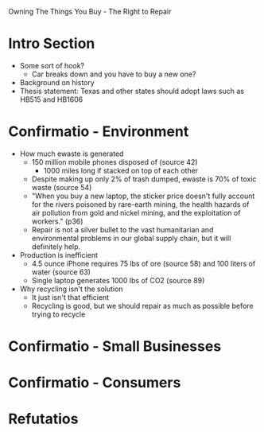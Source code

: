 Owning The Things You Buy - The Right to Repair

# Intro Section

- Some sort of hook?
  - Car breaks down and you have to buy a new one?
- Background on history
- Thesis statement:
  Texas and other states should adopt laws such as HB515 and HB1606

# Confirmatio - Environment

- How much ewaste is generated
  - 150 million mobile phones disposed of (source 42)
    - 1000 miles long if stacked on top of each other
  - Despite making up only 2% of trash dumped, ewaste is 70% of toxic waste (source 54)
  - "When you buy a new laptop, the sticker price doesn't fully account for the rivers poisoned by rare-earth mining, the health hazards of air pollution from gold and nickel mining, and the exploitation of workers." (p36)
  - Repair is not a silver bullet to the vast humanitarian and environmental problems in our global supply chain, but it will definitely help.
- Production is inefficient
  - 4.5 ounce iPhone requires 75 lbs of ore (source 58) and 100 liters of water (source 63)
  - Single laptop generates 1000 lbs of CO2 (source 89)
- Why recycling isn't the solution
  - It just isn't that efficient
  - Recycling is good, but we should repair as much as possible before trying to recycle

# Confirmatio - Small Businesses

# Confirmatio - Consumers

# Refutatios
